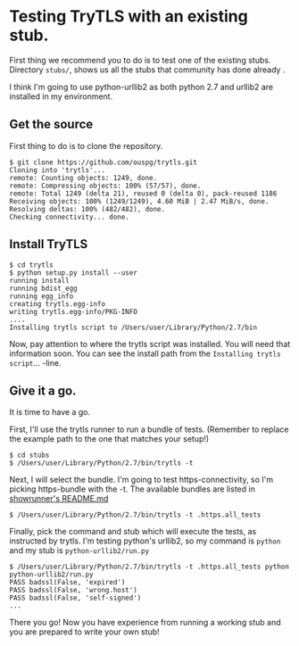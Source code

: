 # Testing TryTLS with an existing stub.

First thing we recommend you to do is to test one of the existing stubs.
Directory ```stubs/```, shows us all the stubs that community has done already
<show the stubs-directory with browser>.

I think I'm going to use python-urllib2 as both python 2.7 and urllib2 are
installed in my environment.

## Get the source

First thing to do is to clone the repository.

```
$ git clone https://github.com/ouspg/trytls.git
Cloning into 'trytls'...
remote: Counting objects: 1249, done.
remote: Compressing objects: 100% (57/57), done.
remote: Total 1249 (delta 21), reused 0 (delta 0), pack-reused 1186
Receiving objects: 100% (1249/1249), 4.60 MiB | 2.47 MiB/s, done.
Resolving deltas: 100% (482/482), done.
Checking connectivity... done.
```

## Install TryTLS


```
$ cd trytls
$ python setup.py install --user
running install
running bdist_egg
running egg_info
creating trytls.egg-info
writing trytls.egg-info/PKG-INFO
....
Installing trytls script to /Users/user/Library/Python/2.7/bin
```

Now, pay attention to where the trytls script was installed. You will need that
information soon. You can see the install path from the ```Installing trytls script```...
-line.

## Give it a go.

It is time to have a go.

First, I'll use the trytls runner to run a bundle of tests.
(Remember to replace the example path to the one that matches your setup!)

```
$ cd stubs
$ /Users/user/Library/Python/2.7/bin/trytls -t
```

Next, I will select the bundle. I'm going to test https-connectivity, so
I'm picking https-bundle with the -t. The available bundles are listed in
[showrunner's README.md](https://github.com/ouspg/trytls/blob/master/showrunner/README.md#built-in-bundles)

```
$ /Users/user/Library/Python/2.7/bin/trytls -t .https.all_tests
```

Finally, pick the command and stub which will execute the tests, as instructed
by trytls. I'm testing python's urllib2, so my command is ```python``` and my stub is ```python-urllib2/run.py```

```
$ /Users/user/Library/Python/2.7/bin/trytls -t .https.all_tests python python-urllib2/run.py
PASS badssl(False, 'expired')
PASS badssl(False, 'wrong.host')
PASS badssl(False, 'self-signed')
...
```

There you go! Now you have experience from running a working stub and you are
prepared to write your own stub!
